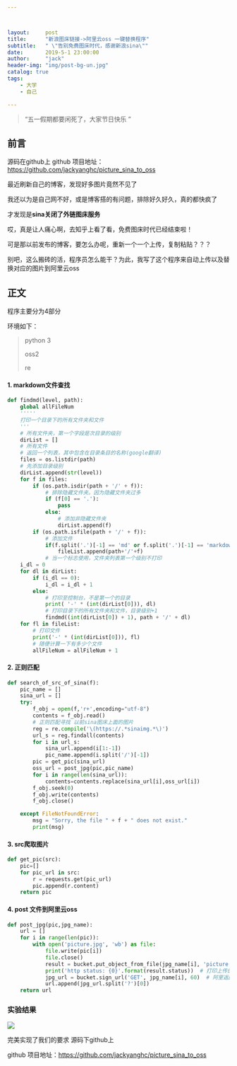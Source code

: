 ```yaml
---



layout:     post
title:      "新浪图床链接->阿里云oss 一键替换程序"
subtitle:   " \"告别免费图床时代，感谢新浪sina\""
date:       2019-5-1 23:00:00
author:     "jack"
header-img: "img/post-bg-un.jpg"
catalog: true
tags:
    - 大学
    - 自己

---
```


> “五一假期都要闲死了，大家节日快乐 ”

## 前言

 源码在github上  github 项目地址：<https://github.com/jackyanghc/picture_sina_to_oss>

最近刷新自己的博客，发现好多图片竟然不见了

我还以为是自己网不好，或是博客搭的有问题，排除好久好久，真的都快疯了

才发现是**sina关闭了外链图床服务**

哎，真是让人痛心啊，去知乎上看了看，免费图床时代已经结束啦！

可是那以前发布的博客，要怎么办呢，重新一个一个上传，复制粘贴？？？

别吧，这么搬砖的活，程序员怎么能干？为此，我写了这个程序来自动上传以及替换对应的图片到阿里云oss

## 正文

程序主要分为4部分

环境如下：

> python 3
>
> oss2
>
> re

#### 1. markdown文件查找

```python
def findmd(level, path):
    global allFileNum
    ''''' 
    打印一个目录下的所有文件夹和文件 
    '''
    # 所有文件夹，第一个字段是次目录的级别
    dirList = []
    # 所有文件
    # 返回一个列表，其中包含在目录条目的名称(google翻译)
    files = os.listdir(path)
    # 先添加目录级别
    dirList.append(str(level))
    for f in files:
        if (os.path.isdir(path + '/' + f)):
            # 排除隐藏文件夹。因为隐藏文件夹过多
            if (f[0] == '.'):
                pass
            else:
                # 添加非隐藏文件夹
                dirList.append(f)
        if (os.path.isfile(path + '/' + f)):
            # 添加文件
            if(f.split('.')[-1] == 'md' or f.split('.')[-1] == 'markdown'):
                fileList.append(path+'/'+f)
            # 当一个标志使用，文件夹列表第一个级别不打印
    i_dl = 0
    for dl in dirList:
        if (i_dl == 0):
            i_dl = i_dl + 1
        else:
            # 打印至控制台，不是第一个的目录
            print( '-' * (int(dirList[0])), dl)
            # 打印目录下的所有文件夹和文件，目录级别+1
            findmd((int(dirList[0]) + 1), path + '/' + dl)
    for fl in fileList:
        # 打印文件
        print('-' * (int(dirList[0])), fl)
        # 随便计算一下有多少个文件
        allFileNum = allFileNum + 1
```

#### 2. 正则匹配

```python
def search_of_src_of_sina(f):
    pic_name = []
    sina_url = []
    try:
        f_obj = open(f,'r+',encoding="utf-8")
        contents = f_obj.read()
        # 正则匹配寻找 以前sina图床上面的图片
        reg = re.compile('\(https://.*sinaimg.*\)')
        url_s = reg.findall(contents)
        for i in url_s:
            sina_url.append(i[1:-1])
            pic_name.append(i.split('/')[-1])
        pic = get_pic(sina_url)
        oss_url = post_jpg(pic,pic_name)
        for i in range(len(sina_url)):
            contents=contents.replace(sina_url[i],oss_url[i])
        f_obj.seek(0)
        f_obj.write(contents)
        f_obj.close()

    except FileNotFoundError:
        msg = "Sorry, the file " + f + " does not exist."
        print(msg)
```

#### 3. src爬取图片

```python
def get_pic(src):
    pic=[]
    for pic_url in src:
        r = requests.get(pic_url)
        pic.append(r.content)
    return pic
```

#### 4. post 文件到阿里云oss

```python
def post_jpg(pic,jpg_name):
    url = []
    for i in range(len(pic)):
        with open('picture.jpg', 'wb') as file:
            file.write(pic[i])
            file.close()
            result = bucket.put_object_from_file(jpg_name[i], 'picture.jpg')  # 括号内 左边是上传后的文件名，右边是当前系统的文件地址
            print('http status: {0}'.format(result.status))  # 打印上传的返回值 200成功
            jpg_url = bucket.sign_url('GET', jpg_name[i], 60)  # 阿里返回一个关于jpg的url地址 
            url.append(jpg_url.split('?')[0])
    return url
```

### 实验结果

![](https://jackyanghc-picture.oss-cn-beijing.aliyuncs.com/20190501214127.png)

完美实现了我们的要求 源码下github上

github 项目地址：<https://github.com/jackyanghc/picture_sina_to_oss>

